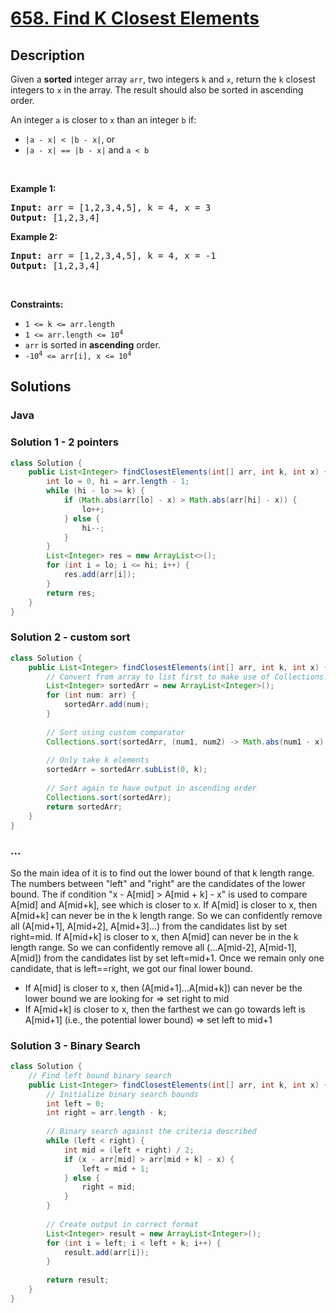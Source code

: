 # [658. Find K Closest Elements](https://leetcode.com/problems/find-k-closest-elements)

## Description

<p>Given a <strong>sorted</strong> integer array <code>arr</code>, two integers <code>k</code> and <code>x</code>, return the <code>k</code> closest integers to <code>x</code> in the array. The result should also be sorted in ascending order.</p>

<p>An integer <code>a</code> is closer to <code>x</code> than an integer <code>b</code> if:</p>

<ul>
	<li><code>|a - x| &lt; |b - x|</code>, or</li>
	<li><code>|a - x| == |b - x|</code> and <code>a &lt; b</code></li>
</ul>

<p>&nbsp;</p>
<p><strong>Example 1:</strong></p>
<pre><strong>Input:</strong> arr = [1,2,3,4,5], k = 4, x = 3
<strong>Output:</strong> [1,2,3,4]
</pre><p><strong>Example 2:</strong></p>
<pre><strong>Input:</strong> arr = [1,2,3,4,5], k = 4, x = -1
<strong>Output:</strong> [1,2,3,4]
</pre>
<p>&nbsp;</p>
<p><strong>Constraints:</strong></p>

<ul>
	<li><code>1 &lt;= k &lt;= arr.length</code></li>
	<li><code>1 &lt;= arr.length &lt;= 10<sup>4</sup></code></li>
	<li><code>arr</code> is sorted in <strong>ascending</strong> order.</li>
	<li><code>-10<sup>4</sup> &lt;= arr[i], x &lt;= 10<sup>4</sup></code></li>
</ul>


## Solutions

<!-- tabs:start -->


### **Java**
### Solution 1 - 2 pointers
```java
class Solution {
    public List<Integer> findClosestElements(int[] arr, int k, int x) {
        int lo = 0, hi = arr.length - 1;
        while (hi - lo >= k) {
            if (Math.abs(arr[lo] - x) > Math.abs(arr[hi] - x)) {
                lo++;
            } else {
                hi--;
            }
        }
        List<Integer> res = new ArrayList<>();
        for (int i = lo; i <= hi; i++) {
            res.add(arr[i]);
        }
        return res;    
    }
}
```
### Solution 2 - custom sort
```java
class Solution {
    public List<Integer> findClosestElements(int[] arr, int k, int x) {
        // Convert from array to list first to make use of Collections.sort()
        List<Integer> sortedArr = new ArrayList<Integer>();
        for (int num: arr) {
            sortedArr.add(num);
        }
        
        // Sort using custom comparator
        Collections.sort(sortedArr, (num1, num2) -> Math.abs(num1 - x) - Math.abs(num2 - x));
        
        // Only take k elements
        sortedArr = sortedArr.subList(0, k);
        
        // Sort again to have output in ascending order
        Collections.sort(sortedArr);
        return sortedArr;
    }
}
```
### **...**
So the main idea of it is to find out the lower bound of that k length range. The numbers between "left" and "right" are the candidates of the lower bound.
The if condition "x - A[mid] > A[mid + k] - x" is used to compare A[mid] and A[mid+k], see which is closer to x.
If A[mid] is closer to x, then A[mid+k] can never be in the k length range. So we can confidently remove all (A[mid+1], A[mid+2], A[mid+3]...) from the candidates list by set right=mid.
If A[mid+k] is closer to x, then A[mid] can never be in the k length range. So we can confidently remove all (...A[mid-2], A[mid-1], A[mid]) from the candidates list by set left=mid+1.
Once we remain only one candidate, that is left==right, we got our final lower bound.
- If A[mid] is closer to x, then (A[mid+1]...A[mid+k]) can never be the lower bound we are looking for => set right to mid
- If A[mid+k] is closer to x, then the farthest we can go towards left is A[mid+1] (i.e., the potential lower bound) => set left to mid+1
### Solution 3 - Binary Search
```java
class Solution {
    // Find left bound binary search
    public List<Integer> findClosestElements(int[] arr, int k, int x) {
        // Initialize binary search bounds
        int left = 0;
        int right = arr.length - k;
        
        // Binary search against the criteria described
        while (left < right) {
            int mid = (left + right) / 2;
            if (x - arr[mid] > arr[mid + k] - x) {
                left = mid + 1;
            } else {
                right = mid;
            }
        }
        
        // Create output in correct format
        List<Integer> result = new ArrayList<Integer>();
        for (int i = left; i < left + k; i++) {
            result.add(arr[i]);
        }
        
        return result;
    }
}
```
```

```

<!-- tabs:end -->